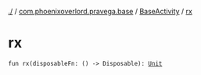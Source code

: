 [./](../../index.md) / [com.phoenixoverlord.pravega.base](../index.md) / [BaseActivity](index.md) / [rx](./rx.md)

# rx

`fun rx(disposableFn: () -> Disposable): `[`Unit`](https://kotlinlang.org/api/latest/jvm/stdlib/kotlin/-unit/index.html)